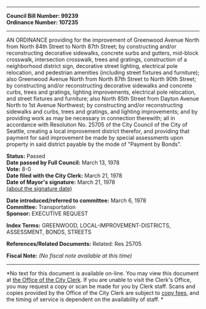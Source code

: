 * * * * *  
  
**Council Bill Number: [](#h0)[](#h2)99239**   
**Ordinance Number: 107235**  
  
* * * * *  
  
AN ORDINANCE providing for the improvement of Greenwood Avenue North from North 84th Street to North 87th Street; by constructing and/or reconstructing decorative sidewalks, concrete surbs and gutters, mid-block crosswalk, intersection crosswalk, trees and gratings, construction of a neighborhood district sign, decorative street lighting, electrical pole relocation, and pedestrian amenities (including street fixtures and furniture); also Greenwood Avenue North from North 87th Street to North 90th Street; by constructing and/or reconstructing decorative sidewalks and concrete curbs, trees and gratings, lighting improvements, electrical pole relocation, and street fixtures and furniture; also North 85th Street from Dayton Avenue North to 1st Avenue Northwest; by constructing and/or reconstructing sidewalks and curbs, trees and gratings, and lighting improvements; and by providing work as may be necessary in connection therewith; all in accordance with Resolution No. 25705 of the City Council of the City of Seattle, creating a local improvement district therefor, and providing that payment for said improvement be made by special assessments upon property in said district payable by the mode of "Payment by Bonds".  
  
**Status:** Passed   
**Date passed by Full Council:** March 13, 1978   
**Vote:** 8-0   
**Date filed with the City Clerk:** March 21, 1978   
**Date of Mayor's signature:** March 21, 1978   
[(about the signature date)](/~public/approvaldate.htm)   
  
  
**Date introduced/referred to committee:** March 6, 1978   
**Committee:** Transportation   
**Sponsor:** EXECUTIVE REQUEST   
  
**Index Terms:** GREENWOOD, LOCAL-IMPROVEMENT-DISTRICTS, ASSESSMENT, BONDS, STREETS  
  
**References/Related Documents:** Related: Res 25705  
  
**Fiscal Note:** *(No fiscal note available at this time)*  
  
* * * * *  
  
*No text for this document is available on-line. You may view this document at [the Office of the City Clerk](http://www.seattle.gov/leg/clerk/contactUs.htm). If you are unable to visit the Clerk's Office, you may request a copy or scan be made for you by Clerk staff. Scans and copies provided by the Office of the City Clerk are subject to [copy fees](http://clerk.seattle.gov/~public/clerkfees.htm), and the timing of service is dependent on the availability of staff. *  
  
  
